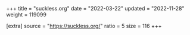 +++
title = "suckless.org"
date = "2022-03-22"
updated = "2022-11-28"
weight = 119099

[extra]
source = "https://suckless.org/"
ratio = 5
size = 116
+++
